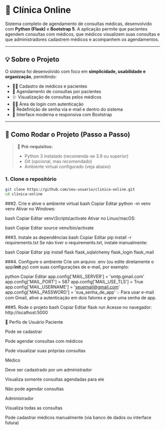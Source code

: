 # 🏥 Clínica Online

Sistema completo de agendamento de consultas médicas, desenvolvido com **Python (Flask)** e **Bootstrap 5**. A aplicação permite que pacientes agendem consultas com médicos, que médicos visualizem suas consultas e que administradores cadastrem médicos e acompanhem os agendamentos.

---

## 💡 Sobre o Projeto

O sistema foi desenvolvido com foco em **simplicidade, usabilidade e organização**, permitindo:

- 👨‍⚕️ Cadastro de médicos e pacientes  
- 📅 Agendamento de consultas por pacientes  
- 🩺 Visualização de consultas pelos médicos  
- 🧑‍💻 Área de login com autenticação  
- 🔐 Redefinição de senha via e-mail e dentro do sistema  
- 🎨 Interface moderna e responsiva com Bootstrap  

---

## 🚀 Como Rodar o Projeto (Passo a Passo)

> 📝 **Pré-requisitos:**
> - Python 3 instalado (recomenda-se 3.9 ou superior)
> - Git (opcional, mas recomendado)
> - Ambiente virtual configurado (veja abaixo)

### 1. Clone o repositório

```bash
git clone https://github.com/seu-usuario/clinica-online.git
cd clinica-online
```
###2. Crie e ative o ambiente virtual
bash
Copiar
Editar
python -m venv venv
Ativar no Windows:

bash
Copiar
Editar
venv\Scripts\activate
Ativar no Linux/macOS:

bash
Copiar
Editar
source venv/bin/activate

###3. Instale as dependências
bash
Copiar
Editar
pip install -r requirements.txt
Se não tiver o requirements.txt, instale manualmente:

bash
Copiar
Editar
pip install flask flask_sqlalchemy flask_login flask_mail

###4. Configure o ambiente
Crie um arquivo .env (ou edite diretamente o app/__init__.py) com suas configurações de e-mail, por exemplo:

python
Copiar
Editar
app.config['MAIL_SERVER'] = 'smtp.gmail.com'
app.config['MAIL_PORT'] = 587
app.config['MAIL_USE_TLS'] = True
app.config['MAIL_USERNAME'] = 'seuemail@gmail.com'
app.config['MAIL_PASSWORD'] = 'sua_senha_de_app'
💡 Para usar e-mail com Gmail, ative a autenticação em dois fatores e gere uma senha de app.

###5. Rode o projeto
bash
Copiar
Editar
flask run
Acesse no navegador: http://localhost:5000

👥 Perfis de Usuário
Paciente

Pode se cadastrar

Pode agendar consultas com médicos

Pode visualizar suas próprias consultas

Médico

Deve ser cadastrado por um administrador

Visualiza somente consultas agendadas para ele

Não pode agendar consultas

Administrador

Visualiza todas as consultas

Pode cadastrar médicos manualmente (via banco de dados ou interface futura)
